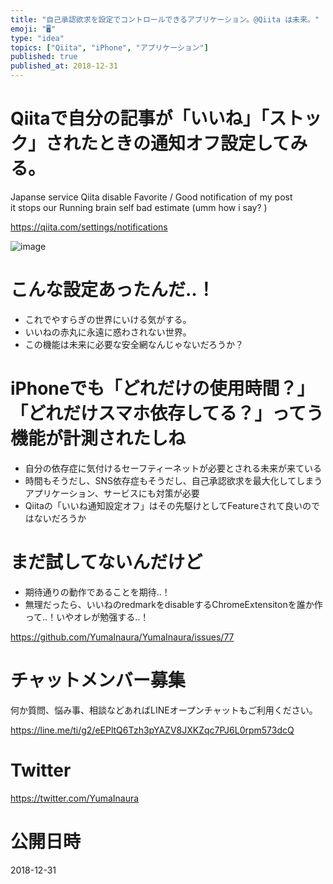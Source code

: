 ```yaml
---
title: "自己承認欲求を設定でコントロールできるアプリケーション。@Qiita は未来。"
emoji: "🖥"
type: "idea"
topics: ["Qiita", "iPhone", "アプリケーション"]
published: true
published_at: 2018-12-31
---
```


# Qiitaで自分の記事が「いいね」「ストック」されたときの通知オフ設定してみる。

Japanse service Qiita
disable Favorite / Good notification of my post  
it stops our Running brain self bad estimate (umm how i say? )

https://qiita.com/settings/notifications

![image](https://user-images.githubusercontent.com/13635059/50553633-0066d600-0cee-11e9-9e4d-081aa7534cbf.png)

# こんな設定あったんだ‥！

- これでやすらぎの世界にいける気がする。
- いいねの赤丸に永遠に惑わされない世界。
- この機能は未来に必要な安全網なんじゃないだろうか？

# iPhoneでも「どれだけの使用時間？」「どれだけスマホ依存してる？」ってう機能が計測されたしね

- 自分の依存症に気付けるセーフティーネットが必要とされる未来が来ている
- 時間もそうだし、SNS依存症もそうだし、自己承認欲求を最大化してしまうアプリケーション、サービスにも対策が必要
- Qiitaの「いいね通知設定オフ」はその先駆けとしてFeatureされて良いのではないだろうか

# まだ試してないんだけど

- 期待通りの動作であることを期待‥！
- 無理だったら、いいねのredmarkをdisableするChromeExtensitonを誰か作って‥！いやオレが勉强する‥！



https://github.com/YumaInaura/YumaInaura/issues/77








<!-- Update From Qiita API -->

# チャットメンバー募集


何か質問、悩み事、相談などあればLINEオープンチャットもご利用ください。

https://line.me/ti/g2/eEPltQ6Tzh3pYAZV8JXKZqc7PJ6L0rpm573dcQ





# Twitter


https://twitter.com/YumaInaura


<!-- Update From Qiita API -->



# 公開日時

2018-12-31
